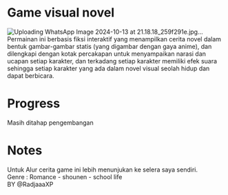 # Game visual novel
![Uploading WhatsApp Image 2024-10-13 at 21.18.18_259f291e.jpg…]()
Permainan ini berbasis fiksi interaktif yang menampilkan cerita novel dalam bentuk gambar-gambar statis (yang digambar dengan gaya anime), dan dilengkapi dengan kotak percakapan untuk menyampaikan narasi dan ucapan setiap karakter, dan terkadang setiap karakter memiliki efek suara sehingga setiap karakter yang ada dalam novel visual seolah hidup dan dapat berbicara. 
# Progress
Masih ditahap pengembangan 
# Notes
Untuk Alur cerita game ini lebih menunjukan ke selera saya sendiri. <br/>
Genre : Romance - shounen - school life <br/>
BY @RadjaaaXP <br/>
